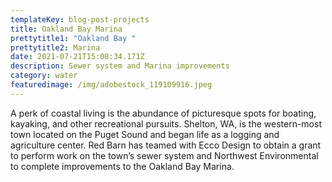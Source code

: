 ```yaml
---
templateKey: blog-post-projects
title: Oakland Bay Marina
prettytitle1: "Oakland Bay "
prettytitle2: Marina
date: 2021-07-21T15:08:34.171Z
description: Sewer system and Marina improvements
category: water
featuredimage: /img/adobestock_119109916.jpeg
---
```

A perk of coastal living is the abundance of picturesque spots for boating, kayaking, and other recreational pursuits. Shelton, WA, is the western-most town located on the Puget Sound and began life as a logging and agriculture center. Red Barn has teamed with Ecco Design to obtain a grant to perform work on the town’s sewer system and Northwest Environmental to complete improvements to the Oakland Bay Marina.
